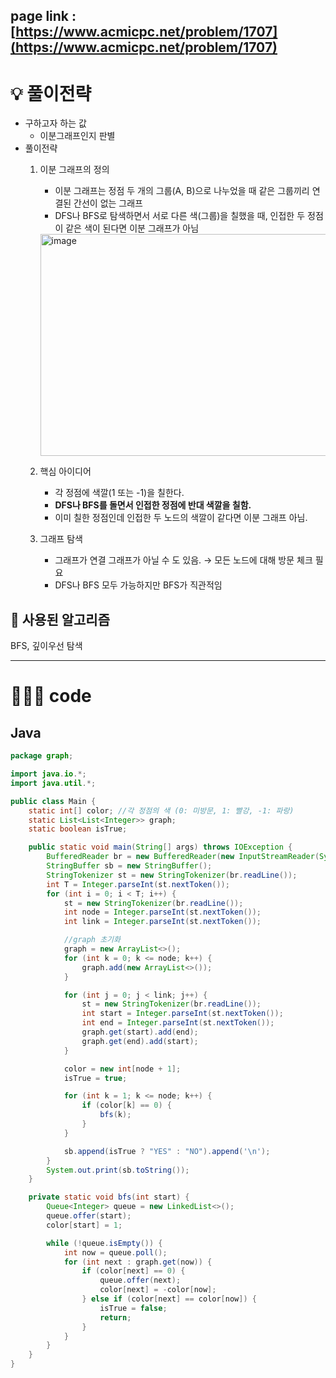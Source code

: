 page link : [https://www.acmicpc.net/problem/1707](https://www.acmicpc.net/problem/1707)
---

# 💡 풀이전략
- 구하고자 하는 값
    - 이분그래프인지 판별
- 풀이전략
    1. 이분 그래프의 정의
        - 이분 그래프는 정점 두 개의 그룹(A, B)으로 나누었을 때 같은 그룹끼리 연결된 간선이 없는 그래프
        - DFS나 BFS로 탐색하면서 서로 다른 색(그룹)을 칠했을 때, 인접한 두 정점이 같은 색이 된다면 이분 그래프가 아님
        <img width="811" height="355" alt="image" src="https://github.com/user-attachments/assets/b31ec414-f55f-4210-8e46-f0e5330c6a01" />

    2. 핵심 아이디어
        - 각 정점에 색깔(1 또는 -1)을 칠한다.
        - **DFS나 BFS를 돌면서 인접한 정점에 반대 색깔을 칠함.**
        - 이미 칠한 정점인데 인접한 두 노드의 색깔이 같다면 이분 그래프 아님.
    3. 그래프 탐색
        - 그래프가 연결 그래프가 아닐 수 도 있음. → 모든 노드에 대해 방문 체크 필요
        - DFS나 BFS 모두 가능하지만 BFS가 직관적임

## 🎨 사용된 알고리즘
BFS, 깊이우선 탐색

---

# 🧑🏻‍💻 code

## Java

```java
package graph;

import java.io.*;
import java.util.*;

public class Main {
    static int[] color; //각 정점의 색 (0: 미방문, 1: 빨강, -1: 파랑)
    static List<List<Integer>> graph;
    static boolean isTrue;

    public static void main(String[] args) throws IOException {
        BufferedReader br = new BufferedReader(new InputStreamReader(System.in));
        StringBuffer sb = new StringBuffer();
        StringTokenizer st = new StringTokenizer(br.readLine());
        int T = Integer.parseInt(st.nextToken());
        for (int i = 0; i < T; i++) {
            st = new StringTokenizer(br.readLine());
            int node = Integer.parseInt(st.nextToken());
            int link = Integer.parseInt(st.nextToken());

            //graph 초기화
            graph = new ArrayList<>();
            for (int k = 0; k <= node; k++) {
                graph.add(new ArrayList<>());
            }

            for (int j = 0; j < link; j++) {
                st = new StringTokenizer(br.readLine());
                int start = Integer.parseInt(st.nextToken());
                int end = Integer.parseInt(st.nextToken());
                graph.get(start).add(end);
                graph.get(end).add(start);
            }

            color = new int[node + 1];
            isTrue = true;

            for (int k = 1; k <= node; k++) {
                if (color[k] == 0) {
                    bfs(k);
                }
            }

            sb.append(isTrue ? "YES" : "NO").append('\n');
        }
        System.out.print(sb.toString());
    }

    private static void bfs(int start) {
        Queue<Integer> queue = new LinkedList<>();
        queue.offer(start);
        color[start] = 1;

        while (!queue.isEmpty()) {
            int now = queue.poll();
            for (int next : graph.get(now)) {
                if (color[next] == 0) {
                    queue.offer(next);
                    color[next] = -color[now];
                } else if (color[next] == color[now]) {
                    isTrue = false;
                    return;
                }
            }
        }
    }
}

```
